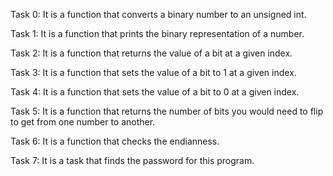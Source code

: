 Task 0: It is a function that converts a binary number to an unsigned int.

Task 1: It is a function that prints the binary representation of a number.

Task 2: It is a function that returns the value of a bit at a given index.

Task 3: It is a function that sets the value of a bit to 1 at a given index.

Task 4: It is a function that sets the value of a bit to 0 at a given index.

Task 5: It is a function that returns the number of bits you would need to flip to get from one number to another.

Task 6: It is a function that checks the endianness.

Task 7: It is a task that finds the password for this program.
